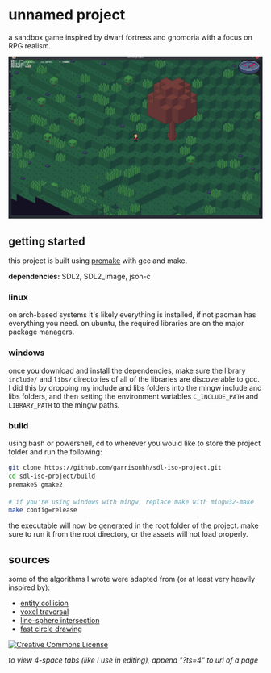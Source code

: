 # unnamed project

a sandbox game inspired by dwarf fortress and gnomoria with a focus on RPG realism.

![screenshot](/assets/screenshots/game.png)

## getting started

this project is built using [premake](https://premake.github.io/) with gcc and make.

**dependencies:** SDL2, SDL2_image, json-c

### linux

on arch-based systems it's likely everything is installed, if not pacman has everything you need. on ubuntu, the required libraries are on the major package managers.

### windows

once you download and install the dependencies, make sure the library `include/` and `libs/` directories of all of the libraries are discoverable to gcc. I did this by dropping my include and libs folders into the mingw include and libs folders, and then setting the environment variables `C_INCLUDE_PATH` and `LIBRARY_PATH` to the mingw paths.

### build

using bash or powershell, cd to wherever you would like to store the project folder and run the following:

```bash
git clone https://github.com/garrisonhh/sdl-iso-project.git
cd sdl-iso-project/build
premake5 gmake2

# if you're using windows with mingw, replace make with mingw32-make
make config=release
```

the executable will now be generated in the root folder of the project. make sure to run it from the root directory, or the assets will not load properly.

## sources

some of the algorithms I wrote were adapted from (or at least very heavily inspired by):
- [entity collision](https://www.youtube.com/watch?v=8JJ-4JgR7Dg)
- [voxel traversal](https://citeseerx.ist.psu.edu/viewdoc/download?doi=10.1.1.42.3443&rep=rep1&type=pdf)
- [line-sphere intersection](https://gamedev.stackexchange.com/questions/27755/optimized-algorithm-for-line-sphere-intersection-in-glsl)
- [fast circle drawing](https://citeseerx.ist.psu.edu/viewdoc/summary?doi=10.1.1.92.9663)

<a rel="license" href="http://creativecommons.org/licenses/by-nc-sa/4.0/"><img alt="Creative Commons License" style="border-width:0" src="https://i.creativecommons.org/l/by-nc-sa/4.0/88x31.png" /></a>

*to view 4-space tabs (like I use in editing), append "?ts=4" to url of a page*
